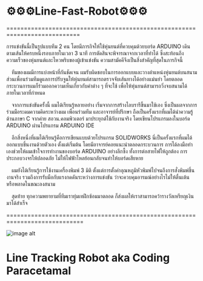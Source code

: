 # ⚙⚙⚙Line-Fast-Robot⚙⚙⚙
===========================================================================

การแข่งขันนี้เป็นรูปแบบทีม 2 คน โดยมีภารกิจให้ใช้หุ่นยนต์ที่ควบคุมด้วยบอร์ด ARDUINO เดินตามเส้นให้ครบหนึ่งรอบภายในเวลา 3 นาที การตัดสินจะพิจารณาจากเวลาที่ทำได้ ซึ่งสะท้อนถึงความเร็วของหุ่นยนต์และไหวพริบของผู้เข้าแข่งขัน ความสามัคคีจึงเป็นสิ่งสำคัญที่สุดในภารกิจนี้

&emsp;ทีมของผมมีการแบ่งหน้าที่กันชัดเจน ผมรับผิดชอบในการออกแบบและวางตำแหน่งหุ่นยนต์บนสนาม ส่วนเพื่อนร่วมทีมดูแลการปรับจูนให้หุ่นยนต์สามารถตรวจจับเส้นทางได้อย่างแม่นยำ โดยตลอดกระบวนการผมก็ร่วมออกความเห็นเกี่ยวกับค่าต่าง ๆ ที่จะใช้ เพื่อให้หุ่นยนต์สามารถวิ่งจบสนามได้ภายในเวลาที่กำหนด

&emsp;จากการแข่งขันครั้งนี้ ผมได้เรียนรู้หลายอย่าง เริ่มจากการสร้างไลบรารีขึ้นมาใช้เอง ซึ่งเป็นผลจากการร่วมมือระดมความคิดระหว่างผม เพื่อนร่วมทีม และอาจารย์ที่ปรึกษา ถือเป็นครั้งแรกที่ผมได้นำความรู้ด้านภาษา C จากค่าย สอวน.คอมพิวเตอร์ มาประยุกต์ใช้กับงานจริง โดยเขียนโปรแกรมลงในบอร์ด ARDUINO ผ่านโปรแกรม ARDUINO IDE

&emsp;อีกสิ่งหนึ่งที่ผมได้เรียนรู้คือการเขียนแบบด้วยโปรแกรม SOLIDWORKS นี่เป็นครั้งแรกที่ผมได้ออกแบบชิ้นงานด้วยตัวเอง ตั้งแต่เริ่มต้น โดยมีอาจารย์คอยแนะนำตลอดกระบวนการ การได้ลงมือทำเองช่วยให้ผมเข้าใจการทำงานของบอร์ด ARDUINO อย่างลึกซึ้ง ทั้งการต่อสายไฟให้ถูกต้อง การประกอบวงจรให้ปลอดภัย ไม่ให้ไฟฟ้าไหลย้อนกลับจนทำให้บอร์ดเสียหาย

&emsp;ผมยังได้เรียนรู้การใช้งานเครื่องพิมพ์ 3 มิติ ตั้งแต่การตั้งค่าอุณหภูมิหัวพิมพ์ไปจนถึงการสั่งพิมพ์ชิ้นงานจริง รวมถึงการรับมือกับแรงกดดันระหว่างการแข่งขัน ว่าจะควบคุมอารมณ์อย่างไรไม่ให้ตื่นเต้นหรือพลาดในขณะลงสนาม

&emsp;สุดท้าย ทุกความพยายามที่ทีมเราทุ่มเทฝึกซ้อมมาตลอด ก็ส่งผลให้เราสามารถคว้ารางวัลเหรียญเงินมาได้สำเร็จ

============================================================================


![image alt](https://github.com/jaypupu2006/Line-Fast-Robot/blob/main/resource/%E0%B8%AA%E0%B8%B3%E0%B9%80%E0%B8%99%E0%B8%B2%E0%B8%82%E0%B8%AD%E0%B8%87%20%E0%B8%84%E0%B8%B3%E0%B8%AD%E0%B8%98%E0%B8%B4%E0%B8%9A%E0%B8%B2%E0%B8%A2%E0%B9%80%E0%B8%9E%E0%B8%B4%E0%B9%88%E0%B8%A1%20THE%20CHARM%20ROBOT1.png?raw=true)

# Line Tracking Robot aka Coding Paracetamal
